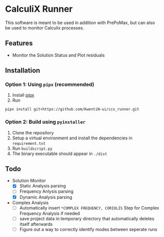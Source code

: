 # CalculiX Runner
This software is meant to be used in addition with PrePoMax, but can also be used to monitor Calculix processes.

## Features
- Monitor the Solution Status and Plot residuals
## Installation
### Option 1: Using `pipx` (recommended)
1. Install [pipx](https://pipx.pypa.io/stable/)
2. Run
```bash
pipx install git+https://github.com/KwentiN-ui/ccx_runner.git
```

### Option 2: Build using `pyinstaller`
1. Clone the repository
2. Setup a virtual environment and install the dependencies in `requirement.txt`
3. Run `buildscript.py`
4. The binary executable should appear in `./dist`

## Todo
- Solution Monitor
    - [x] Static Analysis parsing
    - [ ] Frequency Anlysis parsing
    - [x] Dynamic Analysis parsing
- Complex Analysis
    - [ ] Automatically insert `*COMPLEX FREQUENCY, CORIOLIS` Step for Complex Frequency Analysis if needed
    - [ ] save project data in temporary directory that automatically deletes itself afterwards
    - [ ] Figure out a way to correctly identify modes between seperate runs
